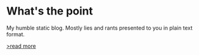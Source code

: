 What's the point
================

My humble static blog. Mostly lies and rants presented to you in 
plain text format.

[>read more](http://hernantz.github.io/ "What's the point")
